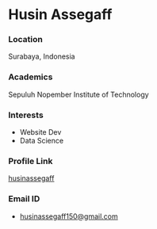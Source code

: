 # Husin Assegaff

### Location

Surabaya, Indonesia

### Academics

Sepuluh Nopember Institute of Technology

### Interests

- Website Dev
- Data Science

### Profile Link

[husinassegaff](https://github.com/husinassegaff)

### Email ID

- husinassegaff150@gmail.com
